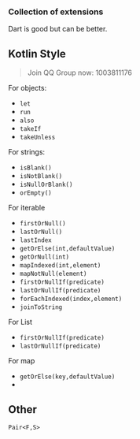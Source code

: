 ### Collection of extensions

Dart is good but can be better.

## Kotlin Style

> Join QQ Group now: 1003811176

For objects:

- `let`
- `run`
- `also`
- `takeIf`
- `takeUnless`

For strings:

- `isBlank()`
- `isNotBlank()`
- `isNullOrBlank()`
- `orEmpty()`

For iterable

- `firstOrNull()`
- `lastOrNull()`
- `lastIndex`
- `getOrElse(int,defaultValue)`
- `getOrNull(int)`
- `mapIndexed(int,element)`
- `mapNotNull(element)`
- `firstOrNullIf(predicate)`
- `lastOrNullIf(predicate)`
- `forEachIndexed(index,element)`
- `joinToString`

For List

- `firstOrNullIf(predicate)`
- `lastOrNullIf(predicate)`

For map
- `getOrElse(key,defaultValue)`
- 
## Other


`Pair<F,S>`
